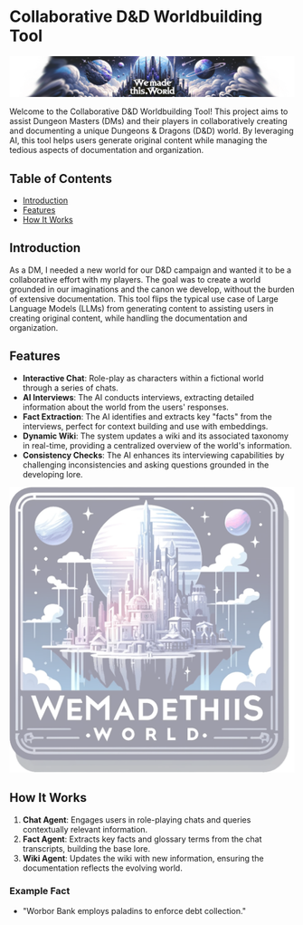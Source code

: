 # Collaborative D&D Worldbuilding Tool

![Banner](static/images/banner.png)

Welcome to the Collaborative D&D Worldbuilding Tool! This project aims to assist Dungeon Masters (DMs) and their players in collaboratively creating and documenting a unique Dungeons & Dragons (D&D) world. By leveraging AI, this tool helps users generate original content while managing the tedious aspects of documentation and organization.

## Table of Contents

- [Introduction](#introduction)
- [Features](#features)
- [How It Works](#how-it-works)

## Introduction

As a DM, I needed a new world for our D&D campaign and wanted it to be a collaborative effort with my players. The goal was to create a world grounded in our imaginations and the canon we develop, without the burden of extensive documentation. This tool flips the typical use case of Large Language Models (LLMs) from generating content to assisting users in creating original content, while handling the documentation and organization.

## Features

- **Interactive Chat**: Role-play as characters within a fictional world through a series of chats.
- **AI Interviews**: The AI conducts interviews, extracting detailed information about the world from the users' responses.
- **Fact Extraction**: The AI identifies and extracts key "facts" from the interviews, perfect for context building and use with embeddings.
- **Dynamic Wiki**: The system updates a wiki and its associated taxonomy in real-time, providing a centralized overview of the world's information.
- **Consistency Checks**: The AI enhances its interviewing capabilities by challenging inconsistencies and asking questions grounded in the developing lore.

![Icon](static/images/icon.webp)

## How It Works

1. **Chat Agent**: Engages users in role-playing chats and queries contextually relevant information.
2. **Fact Agent**: Extracts key facts and glossary terms from the chat transcripts, building the base lore.
3. **Wiki Agent**: Updates the wiki with new information, ensuring the documentation reflects the evolving world.

### Example Fact
- "Worbor Bank employs paladins to enforce debt collection."
